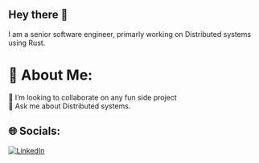 Hey there :wave:
---
I am a senior software engineer, primarly working on Distributed systems using Rust. 

# 💫 About Me:
👯 I’m looking to collaborate on any fun side project<br>💬 Ask me about Distributed systems.


## 🌐 Socials:
[![LinkedIn](https://img.shields.io/badge/LinkedIn-%230077B5.svg?logo=linkedin&logoColor=white)](https://linkedin.com/in/lavish-gambhir) 
